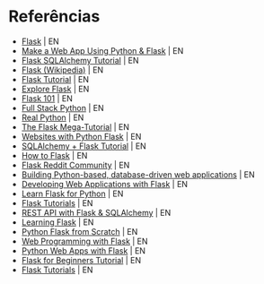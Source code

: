 # Referências 

- [Flask](https://flask.palletsprojects.com/en/1.1.x/) | EN
- [Make a Web App Using Python & Flask](https://aryaboudaie.com/python/technical/educational/web/flask/2018/10/17/flask.html) | EN
- [Flask SQLAlchemy Tutorial](https://kite.com/blog/python/flask-sqlalchemy-tutorial/) | EN 
- [Flask (Wikipedia)](https://en.wikipedia.org/wiki/Flask_(web_framework)) | EN
- [Flask Tutorial](http://www.patricksoftwareblog.com/flask-tutorial/) | EN 
- [Explore Flask](https://exploreflask.com/en/latest/index.html) | EN
- [Flask 101](http://www.blog.pythonlibrary.org/tag/flask/) | EN
- [Full Stack Python](https://www.fullstackpython.com/flask.html) | EN 
- [Real Python](https://realpython.com/tutorials/flask/) | EN
- [The Flask Mega-Tutorial](https://blog.miguelgrinberg.com/post/the-flask-mega-tutorial-part-i-hello-world) | EN 
- [Websites with Python Flask](https://opentechschool.github.io/python-flask/) | EN
- [SQLAlchemy + Flask Tutorial](https://docs.graphene-python.org/projects/sqlalchemy/en/latest/tutorial/) | EN 
- [How to Flask](http://www.cs.fsu.edu/~jayarama/pythonsu18/Slides/Flask.pdf) | EN
- [Flask Reddit Community](https://www.reddit.com/r/flask/) | EN
- [Building Python-based, database-driven web applications](http://jonathansoma.com/tutorials/flask-sqlalchemy-mapbox/index.html) | EN 
- [Developing Web Applications with Flask](https://www.ntu.edu.sg/home/ehchua/programming/webprogramming/Python3_Flask.html) | EN 
- [Learn Flask for Python](https://www.youtube.com/watch?v=Z1RJmh_OqeA) | EN 
- [Flask Tutorials](https://www.youtube.com/watch?v=MwZwr5Tvyxo&list=PL-osiE80TeTs4UjLw5MM6OjgkjFeUxCYH) | EN
- [REST API with Flask & SQLAlchemy](https://www.youtube.com/watch?v=PTZiDnuC86g) | EN 
- [Learning Flask](https://www.youtube.com/watch?v=BUmUV8YOzgM&list=PLF2JzgCW6-YY_TZCmBrbOpgx5pSNBD0_L) | EN
- [Python Flask from Scratch](https://www.youtube.com/watch?v=zRwy8gtgJ1A&list=PLillGF-RfqbbbPz6GSEM9hLQObuQjNoj_) | EN
- [Web Programming with Flask](https://www.youtube.com/watch?v=zdgYw-3tzfI) | EN
- [Python Web Apps with Flask](https://www.youtube.com/watch?v=qla-KaMF-2Q) | EN
- [Flask for Beginners Tutorial](https://www.youtube.com/watch?v=EnJKHVEzHFw) | EN
- [Flask Tutorials](https://www.youtube.com/playlist?list=PLzMcBGfZo4-n4vJJybUVV3Un_NFS5EOgX) | EN
